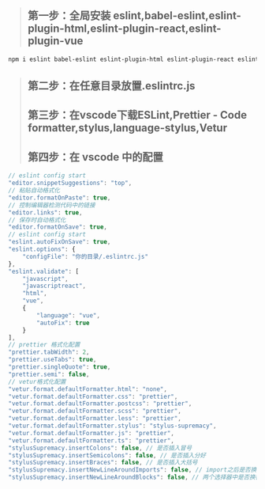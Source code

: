 > ## 第一步：全局安装 eslint,babel-eslint,eslint-plugin-html,eslint-plugin-react,eslint-plugin-vue

```bash
npm i eslint babel-eslint eslint-plugin-html eslint-plugin-react eslint-plugin-vue -g
```

> ## 第二步：在任意目录放置.eslintrc.js
>
> ## 第三步：在vscode下载ESLint,Prettier - Code formatter,stylus,language-stylus,Vetur
>
> ## 第四步：在 vscode 中的配置

```javascript
// eslint config start
"editor.snippetSuggestions": "top",
// 粘贴自动格式化
"editor.formatOnPaste": true,
// 控制编辑器检测代码中的链接
"editor.links": true,
// 保存时自动格式化
"editor.formatOnSave": true,
// eslint config start
"eslint.autoFixOnSave": true,
"eslint.options": {
    "configFile": "你的目录/.eslintrc.js"
},
"eslint.validate": [
    "javascript",
    "javascriptreact",
    "html",
    "vue",
    {
        "language": "vue",
        "autoFix": true
    }
],
// prettier 格式化配置
"prettier.tabWidth": 2,
"prettier.useTabs": true,
"prettier.singleQuote": true,
"prettier.semi": false,
// vetur格式化配置
"vetur.format.defaultFormatter.html": "none",
"vetur.format.defaultFormatter.css": "prettier",
"vetur.format.defaultFormatter.postcss": "prettier",
"vetur.format.defaultFormatter.scss": "prettier",
"vetur.format.defaultFormatter.less": "prettier",
"vetur.format.defaultFormatter.stylus": "stylus-supremacy",
"vetur.format.defaultFormatter.js": "prettier",
"vetur.format.defaultFormatter.ts": "prettier",
"stylusSupremacy.insertColons": false, // 是否插入冒号
"stylusSupremacy.insertSemicolons": false, // 是否插入分好
"stylusSupremacy.insertBraces": false, // 是否插入大括号
"stylusSupremacy.insertNewLineAroundImports": false, // import之后是否换行
"stylusSupremacy.insertNewLineAroundBlocks": false, // 两个选择器中是否换行
```
